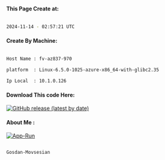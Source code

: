 
   
#### This Page Create at:

```bash

2024-11-14 - 02:57:21 UTC

```

#### Create By Machine:

```bash

Host Name : fv-az837-970

platform  : Linux-6.5.0-1025-azure-x86_64-with-glibc2.35

Ip Local  : 10.1.0.126

```
#### Download This code Here:

[![GitHub release (latest by date)](https://img.shields.io/github/v/release/Gosdan-Movsesian/Gosdan?style=for-the-badge&label=Download)](https://github.com/Gosdan-Movsesian/Gosdan/releases) 

</p> 

#### About Me :

[![App-Run](https://github.com/Gosdan-Movsesian/Gosdan/actions/workflows/App-Run.yml/badge.svg)](https://github.com/Gosdan-Movsesian/Gosdan/actions/workflows/App-Run.yml)

```bash

Gosdan-Movsesian

```

